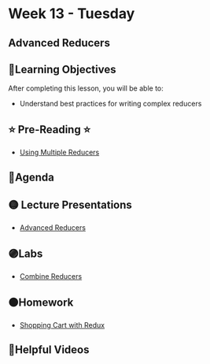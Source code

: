 # Week 13 - Tuesday

## Advanced Reducers

## 📍Learning Objectives
After completing this lesson, you will be able to:

- Understand best practices for writing complex reducers 

## ⭐️ Pre-Reading ⭐️
- [Using Multiple Reducers](https://learn.digitalcrafts.com/immersive/lessons/full-stack-frameworks/multiple-reducers/)

## 📍Agenda

## 🟡 Lecture Presentations
- [Advanced Reducers](https://dc-houston.herokuapp.com/p2/Redux/AdvancedReducers.html#1)

## 🟣Labs 
- [Combine Reducers](https://github.com/veros-labs/lab-redux-combine-reducers.git)
## 🟠Homework 
- [Shopping Cart with Redux](https://github.com/veros-labs/hw-redux-shopping-cart.git)
## 🔵Helpful Videos



<!-- ## ✔️Todo Checklist
- [ ]

## 🔶Vocabulary

## 🔷Test Your knowledge


## Resources 
- []() -->



